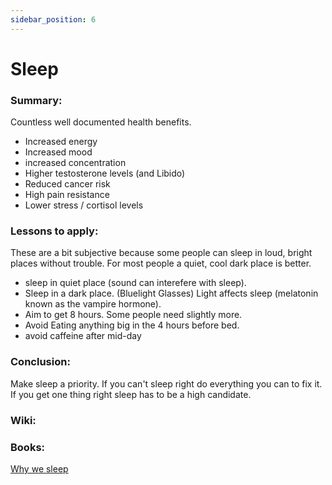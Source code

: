 ```yaml
---
sidebar_position: 6
---
```


# Sleep

### Summary: 

Countless well documented health benefits. 
* Increased energy
* Increased mood
* increased concentration
* Higher testosterone levels (and Libido)
* Reduced cancer risk
* High pain resistance
* Lower stress / cortisol levels


### Lessons to apply:

These are a bit subjective because some people can sleep in loud, bright places without trouble. 
For most people a quiet, cool dark place is better. 


* sleep in quiet place (sound can interefere with sleep).
* Sleep in a dark place. (Bluelight Glasses) Light affects sleep (melatonin known as the vampire hormone). 
* Aim to get 8 hours. Some people need slightly more.
* Avoid Eating anything big in the 4 hours before bed.
* avoid caffeine after mid-day



### Conclusion:

Make sleep a priority. If you can't sleep right do everything you can to fix it.
If you get one thing right sleep has to be a high candidate.


### Wiki:


### Books:

[Why we sleep](https://www.goodreads.com/book/show/34466963-why-we-sleep)

